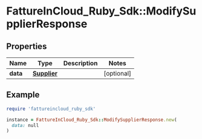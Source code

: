 # FattureInCloud_Ruby_Sdk::ModifySupplierResponse

## Properties

| Name | Type | Description | Notes |
| ---- | ---- | ----------- | ----- |
| **data** | [**Supplier**](Supplier.md) |  | [optional] |

## Example

```ruby
require 'fattureincloud_ruby_sdk'

instance = FattureInCloud_Ruby_Sdk::ModifySupplierResponse.new(
  data: null
)
```

